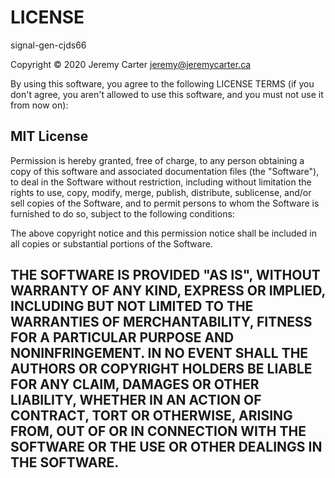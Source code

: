 LICENSE  
=======  
signal-gen-cjds66  
  
Copyright © 2020 Jeremy Carter <jeremy@jeremycarter.ca>  
  
By using this software, you agree to the following
LICENSE TERMS (if you don't agree, you aren't allowed
to use this software, and you must not use it from now
on):  
  
MIT License  
-----------  
Permission is hereby granted, free of charge, to any
person obtaining a copy of this software and
associated documentation files (the \"Software\"), to
deal in the Software without restriction, including
without limitation the rights to use, copy, modify,
merge, publish, distribute, sublicense, and/or sell
copies of the Software, and to permit persons to whom
the Software is furnished to do so, subject to the
following conditions:  
  
The above copyright notice and this permission notice
shall be included in all copies or substantial
portions of the Software.  
  
THE SOFTWARE IS PROVIDED \"AS IS\", WITHOUT WARRANTY
OF ANY KIND, EXPRESS OR IMPLIED, INCLUDING BUT NOT
LIMITED TO THE WARRANTIES OF MERCHANTABILITY, FITNESS
FOR A PARTICULAR PURPOSE AND NONINFRINGEMENT. IN NO
EVENT SHALL THE AUTHORS OR COPYRIGHT HOLDERS BE LIABLE
FOR ANY CLAIM, DAMAGES OR OTHER LIABILITY, WHETHER IN
AN ACTION OF CONTRACT, TORT OR OTHERWISE, ARISING
FROM, OUT OF OR IN CONNECTION WITH THE SOFTWARE OR THE
USE OR OTHER DEALINGS IN THE SOFTWARE.  
-------  
  